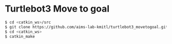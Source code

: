 # Turtlebot3 Move to goal
```sh
$ cd <catkin_ws>/src
$ git clone https://github.com/aims-lab-kmitl/turtlebot3_movetogoal.git
$ cd <catkin_ws>
$ catkin_make
```